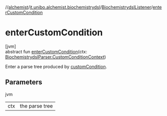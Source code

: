//[alchemist](../../../index.md)/[it.unibo.alchemist.biochemistrydsl](../index.md)/[BiochemistrydslListener](index.md)/[enterCustomCondition](enter-custom-condition.md)

# enterCustomCondition

[jvm]\
abstract fun [enterCustomCondition](enter-custom-condition.md)(ctx: [BiochemistrydslParser.CustomConditionContext](../-biochemistrydsl-parser/-custom-condition-context/index.md))

Enter a parse tree produced by [customCondition](../-biochemistrydsl-parser/custom-condition.md).

## Parameters

jvm

| | |
|---|---|
| ctx | the parse tree |
